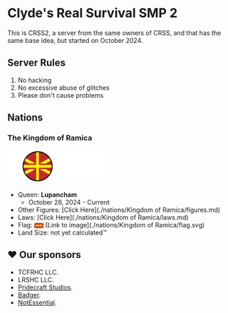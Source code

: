 # Clyde's Real Survival SMP 2

This is CRSS2, a server from the same owners of CRSS, and that has the same base idea, but started on October 2024.

## Server Rules

1. No hacking
2. No excessive abuse of glitches
3. Please don't cause problems

## Nations

### The Kingdom of Ramica

<img width="220px" alt="Banner of KOR" src="./nations/Kingdom of Ramica/banner.svg">

- Queen: **Lupancham** 
  - October 28, 2024 - Current
- Other Figures: [Click Here](./nations/Kingdom of Ramica/figures.md)
- Laws: [Click Here](./nations/Kingdom of Ramica/laws.md)
- Flag: <img height="12px" alt="Flag of KOR" style="vertical-align: middle;" src="./nations/Kingdom of Ramica/flag.svg"> [Link to image](./nations/Kingdom of Ramica/flag.svg)
- Land Size: not yet calculated™

## ♥ Our sponsors

- TCFRHC LLC.
- LRSHC LLC.
- [Pridecraft Studios](https://pridecraft.gay).
- [Badger](https://badger.worldwidepixel.ca).
- [NotEssential](https://notessential.blurry.gay).